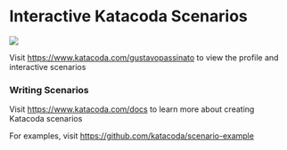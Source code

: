 # Interactive Katacoda Scenarios

[![](http://shields.katacoda.com/katacoda/gustavopassinato/count.svg)](https://www.katacoda.com/gustavopassinato "Get your profile on Katacoda.com")

Visit https://www.katacoda.com/gustavopassinato to view the profile and interactive scenarios

### Writing Scenarios
Visit https://www.katacoda.com/docs to learn more about creating Katacoda scenarios

For examples, visit https://github.com/katacoda/scenario-example

